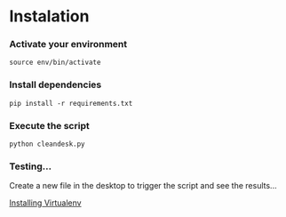 # Instalation

### Activate your environment

`source env/bin/activate`

### Install dependencies

`pip install -r requirements.txt`

### Execute the script

`python cleandesk.py`

### Testing...

Create a new file in the desktop to trigger the script and see the results...





[Installing Virtualenv](virtual-env-installation)

